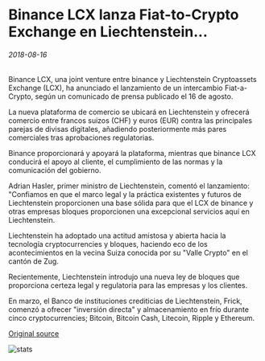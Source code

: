# Binance LCX lanza Fiat-to-Crypto Exchange en Liechtenstein...

###### 2018-08-16

Binance LCX, una joint venture entre binance y Liechtenstein Cryptoassets Exchange (LCX), ha anunciado el lanzamiento de un intercambio Fiat-a-Crypto, según un comunicado de prensa publicado el 16 de agosto.

La nueva plataforma de comercio se ubicará en Liechtenstein y ofrecerá comercio entre francos suizos (CHF) y euros (EUR) contra las principales parejas de divisas digitales, añadiendo posteriormente más pares comerciales tras aprobaciones regulatorias.

Binance proporcionará y apoyará la plataforma, mientras que binance LCX conducirá el apoyo al cliente, el cumplimiento de las normas y la comunicación del gobierno.

Adrian Hasler, primer ministro de Liechtenstein, comentó el lanzamiento: "Confiamos en que el marco legal y la práctica existentes y futuros de Liechtenstein proporcionen una base sólida para que el LCX de binance y otras empresas bloques proporcionen una excepcional servicios aquí en Liechtenstein.

Liechtenstein ha adoptado una actitud amistosa y abierta hacia la tecnología cryptocurrencies y bloques, haciendo eco de los acontecimientos en la vecina Suiza conocida por su "Valle Crypto" en el cantón de Zug.

Recientemente, Liechtenstein introdujo una nueva ley de bloques que proporciona certeza legal y regulatoria para las empresas y los clientes.

En marzo, el Banco de instituciones crediticias de Liechtenstein, Frick, comenzó a ofrecer "inversión directa" y almacenamiento en frío durante cinco cryptocurrencies; Bitcoin, Bitcoin Cash, Litecoin, Ripple y Ethereum.

[Original source](https://cointelegraph.com/news/binance-lcx-launches-fiat-to-crypto-exchange-in-liechtenstein)

![stats](https://c.statcounter.com/11760860/0/a89fa40b/1/ "stats")